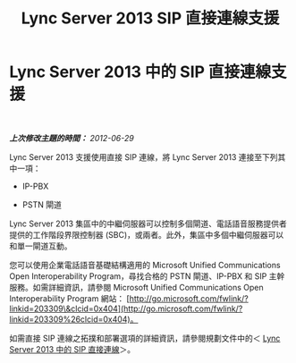 ﻿---
title: Lync Server 2013 SIP 直接連線支援
TOCTitle: SIP 直接連線支援
ms:assetid: 2107b5b1-b619-4c10-a7db-81d0b9c7f8bf
ms:mtpsurl: https://technet.microsoft.com/zh-tw/library/Gg398289(v=OCS.15)
ms:contentKeyID: 49290319
ms.date: 08/10/2015
mtps_version: v=OCS.15
ms.translationtype: HT
---

# Lync Server 2013 中的 SIP 直接連線支援

 

_**上次修改主題的時間：** 2012-06-29_

Lync Server 2013 支援使用直接 SIP 連線，將 Lync Server 2013 連接至下列其中一項：

  - IP-PBX

  - PSTN 閘道

Lync Server 2013 集區中的中繼伺服器可以控制多個閘道、電話語音服務提供者提供的工作階段界限控制器 (SBC)，或兩者。此外，集區中多個中繼伺服器可以和單一閘道互動。

您可以使用企業電話語音基礎結構適用的 Microsoft Unified Communications Open Interoperability Program，尋找合格的 PSTN 閘道、IP-PBX 和 SIP 主幹服務。如需詳細資訊，請參閱 Microsoft Unified Communications Open Interoperability Program 網站： [http://go.microsoft.com/fwlink/?linkid=203309\&clcid=0x404](http://go.microsoft.com/fwlink/?linkid=203309%26clcid=0x404)。

如需直接 SIP 連線之拓撲和部署選項的詳細資訊，請參閱規劃文件中的＜ [Lync Server 2013 中的 SIP 直接連線](lync-server-2013-direct-sip-connections.md)＞。

